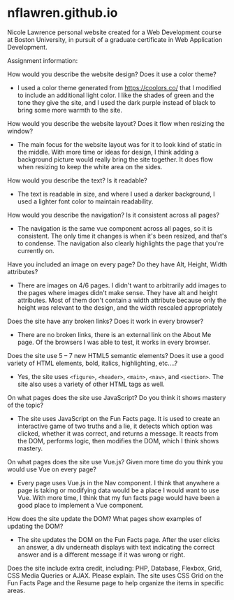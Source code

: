 # nflawren.github.io

Nicole Lawrence personal website created for a Web Development course at
Boston University, in pursuit of a graduate certificate in Web Application
Development.

Assignment information:

How would you describe the website design?  Does it use a color theme?
* I used a color theme generated from https://coolors.co/ that I modified to
include an additional light color. I like the shades of green and the tone
they give the site, and I used the dark purple instead of black to bring some more
warmth to the site.

How would you describe the website layout?  Does it flow when resizing the window?
* The main focus for the website layout was for it to look kind of static in the middle.
With more time or ideas for design, I think adding a background picture would really
bring the site together. It does flow when resizing to keep the white area on the sides.


How would you describe the text?  Is it readable?
* The text is readable in size, and where I used a darker background, I used a lighter
font color to maintain readability.


How would you describe the navigation?  Is it consistent across all pages?
* The navigation is the same vue component across all pages, so it is consistent. The
only time it changes is when it's been resized, and that's to condense. The navigation
also clearly highlights the page that you're currently on.

Have you included an image on every page?  Do they have Alt, Height, Width attributes?
* There are images on 4/6 pages. I didn't want to arbitrarily add images to the pages where
images didn't make sense. They have alt and height attributes. Most of them don't contain
a width attribute because only the height was relevant to the design, and the width rescaled
appropriately


Does the site have any broken links?  Does it work in every browser?
* There are no broken links, there is an external link on the About Me page. Of the browsers
I was able to test, it works in every browser.

Does the site use 5 – 7 new HTML5 semantic elements?  Does it use a good variety of HTML elements, bold, italics, highlighting, etc….?
* Yes, the site uses `<figure>`, `<header>`, `<main>`, `<nav>`, and `<section>`. The site also 
uses a variety of other HTML tags as well.

On what pages does the site use JavaScript?  Do you think it shows mastery of the topic?
* The site uses JavaScript on the Fun Facts page. It is used to create an interactive game of two
truths and a lie, it detects which option was clicked, whether it was correct, and returns a message.
It reacts from the DOM, performs logic, then modifies the DOM, which I think shows mastery.

On what pages does the site use Vue.js?  Given more time do you think you would use Vue on every page?
* Every page uses Vue.js in the Nav component. I think that anywhere a page is taking or modifying data would
be a place I would want to use Vue. With more time, I think that my fun facts page would have been a good place
to implement a Vue component.

How does the site update the DOM?  What pages show examples of updating the DOM?
* The site updates the DOM on the Fun Facts page. After the user clicks an answer, a div underneath displays
with text indicating the correct answer and is a different message if it was wrong or right.

Does the site include extra credit, including: PHP, Database, Flexbox, Grid, CSS Media Queries or AJAX.  Please explain.
The site uses CSS Grid on the Fun Facts Page and the Resume page to help organize the items in specific areas.